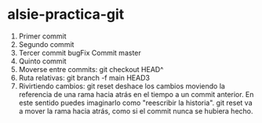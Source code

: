 # alsie-practica-git

1. Primer commit
2. Segundo commit
3. Tercer commit bugFix
Commit master
5. Quinto commit
6. Moverse entre commits: git checkout HEAD^
7. Ruta relativas: git branch -f main HEAD3
8. Rivirtiendo cambios: git reset deshace los cambios moviendo la referencia de una rama hacia atrás en el tiempo a un commit anterior. 
  En este sentido puedes imaginarlo como "reescribir la historia". 
  git reset va a mover la rama hacia atrás, como si el commit nunca se hubiera hecho.